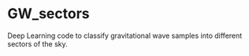 # GW_sectors

Deep Learning code to classify gravitational wave samples into different sectors of the sky.
